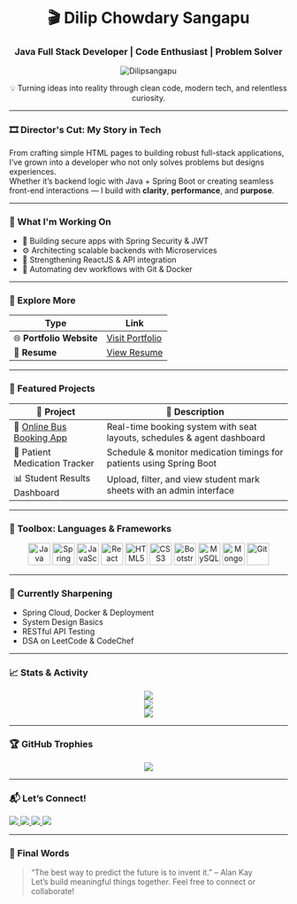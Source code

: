 <h1 align="center">🎬 Dilip Chowdary Sangapu</h1>
<h3 align="center">Java Full Stack Developer | Code Enthusiast | Problem Solver</h3>

<p align="center">
  <img src="https://komarev.com/ghpvc/?username=Dilipsangapu&label=Profile%20views&color=0e75b6&style=flat" alt="Dilipsangapu" />
</p>

<p align="center">
  💡 Turning ideas into reality through clean code, modern tech, and relentless curiosity.
</p>

---

### 🎞️ Director's Cut: My Story in Tech

From crafting simple HTML pages to building robust full-stack applications, I’ve grown into a developer who not only solves problems but designs experiences.  
Whether it’s backend logic with Java + Spring Boot or creating seamless front-end interactions — I build with **clarity**, **performance**, and **purpose**.

---

### 🚀 What I'm Working On
- 🔐 Building secure apps with Spring Security & JWT
- ⚙️ Architecting scalable backends with Microservices
- 🧠 Strengthening ReactJS & API integration
- 🔄 Automating dev workflows with Git & Docker

---

### 🔗 Explore More
| Type | Link |
|------|------|
| 🌐 **Portfolio Website** | [Visit Portfolio](https://dilip-portfolio07.netlify.app/) |
| 📄 **Resume** | [View Resume](https://drive.google.com/file/d/1_3ag5_WPbGGEDQH-uzcURbh5feNf7bMc/view?usp=drive_link) |

---

### 💼 Featured Projects
| 🚀 Project | 🌟 Description |
|-----------|----------------|
| 🚌 [Online Bus Booking App](https://github.com/Dilipsangapu/onlinebus) | Real-time booking system with seat layouts, schedules & agent dashboard |
| 💊 Patient Medication Tracker | Schedule & monitor medication timings for patients using Spring Boot |
| 📊 Student Results Dashboard | Upload, filter, and view student mark sheets with an admin interface |

---

### 🧰 Toolbox: Languages & Frameworks
<p align="center">
  <img src="https://cdn.jsdelivr.net/gh/devicons/devicon/icons/java/java-original.svg" title="Java" width="40"/>
  <img src="https://www.vectorlogo.zone/logos/springio/springio-icon.svg" title="Spring Boot" width="40"/>
  <img src="https://cdn.jsdelivr.net/gh/devicons/devicon/icons/javascript/javascript-original.svg" title="JavaScript" width="40"/>
  <img src="https://cdn.jsdelivr.net/gh/devicons/devicon/icons/react/react-original.svg" title="React" width="40"/>
  <img src="https://cdn.jsdelivr.net/gh/devicons/devicon/icons/html5/html5-original.svg" title="HTML5" width="40"/>
  <img src="https://cdn.jsdelivr.net/gh/devicons/devicon/icons/css3/css3-original.svg" title="CSS3" width="40"/>
  <img src="https://cdn.jsdelivr.net/gh/devicons/devicon/icons/bootstrap/bootstrap-plain.svg" title="Bootstrap" width="40"/>
  <img src="https://cdn.jsdelivr.net/gh/devicons/devicon/icons/mysql/mysql-original-wordmark.svg" title="MySQL" width="40"/>
  <img src="https://cdn.jsdelivr.net/gh/devicons/devicon/icons/mongodb/mongodb-original-wordmark.svg" title="MongoDB" width="40"/>
  <img src="https://cdn.jsdelivr.net/gh/devicons/devicon/icons/git/git-original.svg" title="Git" width="40"/>
</p>

---

### 🧠 Currently Sharpening
- Spring Cloud, Docker & Deployment
- System Design Basics
- RESTful API Testing
- DSA on LeetCode & CodeChef

---

### 📈 Stats & Activity
<p align="center">
  <img src="https://github-readme-stats.vercel.app/api?username=Dilipsangapu&show_icons=true&theme=tokyonight" />
  <br/>
  <img src="https://github-readme-streak-stats.herokuapp.com/?user=Dilipsangapu&theme=tokyonight" />
  <br/>
  <img src="https://github-readme-stats.vercel.app/api/top-langs/?username=Dilipsangapu&layout=compact&theme=tokyonight" />
</p>

---

### 🏆 GitHub Trophies
<p align="center">
  <img src="https://github-profile-trophy.vercel.app/?username=Dilipsangapu&theme=dracula&row=1&no-frame=true" />
</p>

---

### 📬 Let’s Connect!
<p align="left">
  <a href="https://www.linkedin.com/in/dilip-chowdary-s/" target="_blank">
    <img src="https://img.shields.io/badge/LinkedIn-blue?logo=linkedin&style=for-the-badge" />
  </a>
  <a href="https://www.hackerrank.com/profile/dilip2003chowda1" target="_blank">
    <img src="https://img.shields.io/badge/HackerRank-2EC866?logo=hackerrank&style=for-the-badge" />
  </a>
  <a href="https://leetcode.com/u/dilipchowdarys/" target="_blank">
    <img src="https://img.shields.io/badge/LeetCode-FFA116?logo=leetcode&style=for-the-badge" />
  </a>
  <a href="https://www.codechef.com/users/dilipsangapu" target="_blank">
    <img src="https://img.shields.io/badge/CodeChef-5B4638?logo=codechef&style=for-the-badge" />
  </a>
</p>

---

### 🎯 Final Words
> “The best way to predict the future is to invent it.” – Alan Kay  
Let’s build meaningful things together. Feel free to connect or collaborate!

